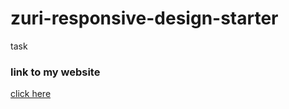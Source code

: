 # zuri-responsive-design-starter
task

### link to my website
[click here](https://muyiwaa.github.io/zuri-responsive-design-starter/)

